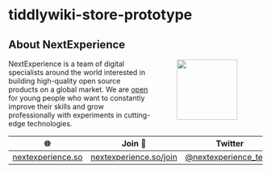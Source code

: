 # tiddlywiki-store-prototype
## About NextExperience

<img align="right" width="120" height="120" src="https://cdn-icons-png.flaticon.com/512/1600/1600856.png" hspace="50">

NextExperience is a team of digital specialists around the world interested in building high-quality open source products on a global market. We are [open](https://codex.so/join) for young people who want to constantly improve their skills and grow professionally with experiments in cutting-edge technologies.

| 🌐 | Join  👋  | Twitter | Instagram |
| -- | -- | -- | -- |
| [nextexperience.so](https://nextexperience.so) | [nextexperience.so/join](https://nextexperience.so/join) |[@nextexperience_team](http://twitter.com/nextexperience_team) | [@nextexperience_team](http://instagram.com/nextexperience_team/) |
